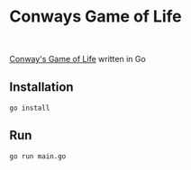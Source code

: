 # Conways Game of Life

<br>

[Conway's Game of Life](https://en.wikipedia.org/wiki/Conway%27s_Game_of_Life) written in Go

## Installation

`go install`

## Run

`go run main.go`
